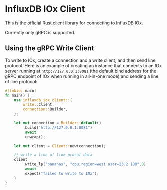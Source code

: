 # InfluxDB IOx Client

This is the official Rust client library for connecting to InfluxDB IOx.

Currently only gRPC is supported.

## Using the gRPC Write Client

To write to IOx, create a connection and a write client, and then send line
protocol. Here is an example of creating an instance that connects to an IOx
server running at `http://127.0.0.1:8081` (the default bind address for the
gRPC endpoint of IOx when running in all-in-one mode) and sending a line of
line protocol:

```rust
#[tokio::main]
fn main() {
    use influxdb_iox_client::{
        write::Client,
        connection::Builder,
    };

    let mut connection = Builder::default()
        .build("http://127.0.0.1:8081")
        .await
        .unwrap();

    let mut client = Client::new(connection);

    // write a line of line procol data
    client
        .write_lp("bananas", "cpu,region=west user=23.2 100",0)
        .await
        .expect("failed to write to IOx");
    }
}
```
